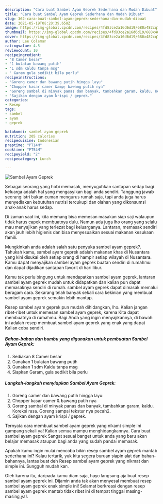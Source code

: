 ```yaml
---
description: "Cara buat Sambel Ayam Geprek Sederhana dan Mudah Dibuat"
title: "Cara buat Sambel Ayam Geprek Sederhana dan Mudah Dibuat"
slug: 362-cara-buat-sambel-ayam-geprek-sederhana-dan-mudah-dibuat
date: 2021-05-19T08:20:39.658Z
image: https://img-global.cpcdn.com/recipes/4fd83ce2a16d6d19/680x482cq70/sambel-ayam-geprek-foto-resep-utama.jpg
thumbnail: https://img-global.cpcdn.com/recipes/4fd83ce2a16d6d19/680x482cq70/sambel-ayam-geprek-foto-resep-utama.jpg
cover: https://img-global.cpcdn.com/recipes/4fd83ce2a16d6d19/680x482cq70/sambel-ayam-geprek-foto-resep-utama.jpg
author: Lee Coleman
ratingvalue: 4.5
reviewcount: 10
recipeingredient:
- "8 Camer besar"
- "1 bulatan bawang putih"
- "1 sdm Kaldu tanpa msg"
- " Garam gula sedikit bila perlu"
recipeinstructions:
- "Goreng camer dan bawang putih hingga layu"
- "Chopper kasar camer &amp; bawang putih nya"
- "Goreng sambal di minyak panas dan banyak, tambahkan garam, kaldu. Koreksi rasa. Goreng sampai tekstur nya pecah2."
- "Sajikan dengan ayam krispi / geprek."
categories:
- Resep
tags:
- sambel
- ayam
- geprek

katakunci: sambel ayam geprek 
nutrition: 205 calories
recipecuisine: Indonesian
preptime: "PT14M"
cooktime: "PT54M"
recipeyield: "2"
recipecategory: Lunch

---
```



![Sambel Ayam Geprek](https://img-global.cpcdn.com/recipes/4fd83ce2a16d6d19/680x482cq70/sambel-ayam-geprek-foto-resep-utama.jpg)

Sebagai seorang yang hobi memasak, menyuguhkan santapan sedap bagi keluarga adalah hal yang mengasyikan bagi anda sendiri. Tanggung jawab seorang istri bukan cuman mengurus rumah saja, tapi anda juga harus menyediakan kebutuhan nutrisi tercukupi dan olahan yang dikonsumsi anak-anak harus sedap.

Di zaman  saat ini, kita memang bisa memesan masakan siap saji walaupun tidak harus capek membuatnya dulu. Namun ada juga lho orang yang selalu mau menyajikan yang terlezat bagi keluarganya. Lantaran, memasak sendiri akan jauh lebih higienis dan bisa menyesuaikan sesuai makanan kesukaan famili. 



Mungkinkah anda adalah salah satu penyuka sambel ayam geprek?. Tahukah kamu, sambel ayam geprek adalah makanan khas di Nusantara yang kini disukai oleh setiap orang di hampir setiap wilayah di Nusantara. Kamu dapat menyajikan sambel ayam geprek buatan sendiri di rumahmu dan dapat dijadikan santapan favorit di hari libur.

Kamu tak perlu bingung untuk mendapatkan sambel ayam geprek, lantaran sambel ayam geprek mudah untuk didapatkan dan kalian pun dapat memasaknya sendiri di rumah. sambel ayam geprek dapat dimasak memalui beragam cara. Sekarang telah banyak sekali cara kekinian yang membuat sambel ayam geprek semakin lebih mantap.

Resep sambel ayam geprek pun mudah dihidangkan, lho. Kalian jangan ribet-ribet untuk memesan sambel ayam geprek, karena Kita dapat membuatnya di rumahmu. Bagi Anda yang ingin menyajikannya, di bawah ini adalah resep membuat sambel ayam geprek yang enak yang dapat Kalian coba sendiri.

<!--inarticleads1-->

##### Bahan-bahan dan bumbu yang digunakan untuk pembuatan Sambel Ayam Geprek:

1. Sediakan 8 Camer besar
1. Gunakan 1 bulatan bawang putih
1. Gunakan 1 sdm Kaldu tanpa msg
1. Siapkan  Garam, gula sedikit bila perlu




<!--inarticleads2-->

##### Langkah-langkah menyiapkan Sambel Ayam Geprek:

1. Goreng camer dan bawang putih hingga layu
1. Chopper kasar camer &amp; bawang putih nya
1. Goreng sambal di minyak panas dan banyak, tambahkan garam, kaldu. Koreksi rasa. Goreng sampai tekstur nya pecah2.
1. Sajikan dengan ayam krispi / geprek.




Ternyata cara membuat sambel ayam geprek yang nikamt simple ini gampang sekali ya! Kalian semua mampu menghidangkannya. Cara buat sambel ayam geprek Sangat sesuai banget untuk anda yang baru akan belajar memasak ataupun bagi anda yang sudah pandai memasak.

Apakah kamu ingin mulai mencoba bikin resep sambel ayam geprek mantab sederhana ini? Kalau tertarik, yuk kita segera buruan siapin alat dan bahan-bahannya, lantas buat deh Resep sambel ayam geprek yang nikmat dan simple ini. Sungguh mudah kan. 

Oleh karena itu, daripada kamu diam saja, hayo langsung aja buat resep sambel ayam geprek ini. Dijamin anda tak akan menyesal membuat resep sambel ayam geprek enak simple ini! Selamat berkreasi dengan resep sambel ayam geprek mantab tidak ribet ini di tempat tinggal masing-masing,ya!.

